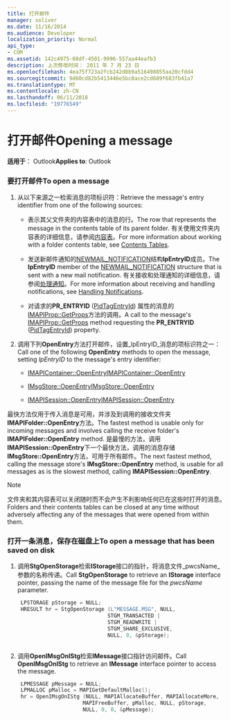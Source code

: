 ```yaml
---
title: 打开邮件
manager: soliver
ms.date: 11/16/2014
ms.audience: Developer
localization_priority: Normal
api_type:
- COM
ms.assetid: 142c4975-08df-4501-9996-557aa44eafb3
description: 上次修改时间： 2011 年 7 月 23 日
ms.openlocfilehash: 4ea75f723a2fcb242d8b9a516498855aa20cfdd4
ms.sourcegitcommit: 9d60cd82b5413446e5bc8ace2cd689f683fb41a7
ms.translationtype: MT
ms.contentlocale: zh-CN
ms.lasthandoff: 06/11/2018
ms.locfileid: "19776549"
---
```

# <a name="opening-a-message"></a><span data-ttu-id="68365-103">打开邮件</span><span class="sxs-lookup"><span data-stu-id="68365-103">Opening a message</span></span>
 
<span data-ttu-id="68365-104">**适用于**： Outlook</span><span class="sxs-lookup"><span data-stu-id="68365-104">**Applies to**: Outlook</span></span> 
  
### <a name="to-open-a-message"></a><span data-ttu-id="68365-105">要打开邮件</span><span class="sxs-lookup"><span data-stu-id="68365-105">To open a message</span></span>
  
1. <span data-ttu-id="68365-106">从以下来源之一检索消息的项标识符：</span><span class="sxs-lookup"><span data-stu-id="68365-106">Retrieve the message's entry identifier from one of the following sources:</span></span>
    
   - <span data-ttu-id="68365-107">表示其父文件夹的内容表中的消息的行。</span><span class="sxs-lookup"><span data-stu-id="68365-107">The row that represents the message in the contents table of its parent folder.</span></span> <span data-ttu-id="68365-108">有关使用文件夹内容表的详细信息，请参阅[内容表](contents-tables.md)。</span><span class="sxs-lookup"><span data-stu-id="68365-108">For more information about working with a folder contents table, see [Contents Tables](contents-tables.md).</span></span>
    
   - <span data-ttu-id="68365-109">发送新邮件通知的[NEWMAIL_NOTIFICATION](newmail_notification.md)结构**lpEntryID**成员。</span><span class="sxs-lookup"><span data-stu-id="68365-109">The **lpEntryID** member of the [NEWMAIL_NOTIFICATION](newmail_notification.md) structure that is sent with a new mail notification.</span></span> <span data-ttu-id="68365-110">有关接收和处理通知的详细信息，请参阅[处理通知](handling-notifications.md)。</span><span class="sxs-lookup"><span data-stu-id="68365-110">For more information about receiving and handling notifications, see [Handling Notifications](handling-notifications.md).</span></span>
    
   - <span data-ttu-id="68365-111">对请求的**PR_ENTRYID** ([PidTagEntryId](pidtagentryid-canonical-property.md)) 属性的消息的[IMAPIProp::GetProps](imapiprop-getprops.md)方法的调用。</span><span class="sxs-lookup"><span data-stu-id="68365-111">A call to the message's [IMAPIProp::GetProps](imapiprop-getprops.md) method requesting the **PR_ENTRYID** ([PidTagEntryId](pidtagentryid-canonical-property.md)) property.</span></span> 
    
2. <span data-ttu-id="68365-112">调用下列**OpenEntry**方法打开邮件，设置_lpEntryID_消息的项标识符之一：</span><span class="sxs-lookup"><span data-stu-id="68365-112">Call one of the following **OpenEntry** methods to open the message, setting  _lpEntryID_ to the message's entry identifier:</span></span> 
    
   - [<span data-ttu-id="68365-113">IMAPIContainer::OpenEntry</span><span class="sxs-lookup"><span data-stu-id="68365-113">IMAPIContainer::OpenEntry</span></span>](imapicontainer-openentry.md)
    
   - [<span data-ttu-id="68365-114">IMsgStore::OpenEntry</span><span class="sxs-lookup"><span data-stu-id="68365-114">IMsgStore::OpenEntry</span></span>](imsgstore-openentry.md)
    
   - [<span data-ttu-id="68365-115">IMAPISession::OpenEntry</span><span class="sxs-lookup"><span data-stu-id="68365-115">IMAPISession::OpenEntry</span></span>](imapisession-openentry.md)
    
  <span data-ttu-id="68365-116">最快方法仅用于传入消息是可用，并涉及到调用的接收文件夹**IMAPIFolder::OpenEntry**方法。</span><span class="sxs-lookup"><span data-stu-id="68365-116">The fastest method is usable only for incoming messages and involves calling the receive folder's **IMAPIFolder::OpenEntry** method.</span></span> <span data-ttu-id="68365-117">是最慢的方法，调用**IMAPISession::OpenEntry**下一个最快方法，调用的消息存储**IMsgStore::OpenEntry**方法，可用于所有邮件。</span><span class="sxs-lookup"><span data-stu-id="68365-117">The next fastest method, calling the message store's **IMsgStore::OpenEntry** method, is usable for all messages as is the slowest method, calling **IMAPISession::OpenEntry**.</span></span>
    
> [!NOTE]
> <span data-ttu-id="68365-118">文件夹和其内容表可以关闭随时而不会产生不利影响任何已在这些时打开的消息。</span><span class="sxs-lookup"><span data-stu-id="68365-118">Folders and their contents tables can be closed at any time without adversely affecting any of the messages that were opened from within them.</span></span> 
  
### <a name="to-open-a-message-that-has-been-saved-on-disk"></a><span data-ttu-id="68365-119">打开一条消息，保存在磁盘上</span><span class="sxs-lookup"><span data-stu-id="68365-119">To open a message that has been saved on disk</span></span>
  
1. <span data-ttu-id="68365-120">调用**StgOpenStorage**检索**IStorage**接口的指针，将消息文件_pwcsName_参数的名称传递。</span><span class="sxs-lookup"><span data-stu-id="68365-120">Call **StgOpenStorage** to retrieve an **IStorage** interface pointer, passing the name of the message file for the  _pwcsName_ parameter.</span></span> 
    
   ```cpp
    LPSTORAGE pStorage = NULL;
    HRESULT hr = StgOpenStorage (L"MESSAGE.MSG", NULL,
                                STGM_TRANSACTED |
                                STGM_READWRITE |
                                STGM_SHARE_EXCLUSIVE,
                                NULL, 0, &pStorage);
    
   ```

2. <span data-ttu-id="68365-121">调用**OpenIMsgOnIStg**检索**IMessage**接口指针访问邮件。</span><span class="sxs-lookup"><span data-stu-id="68365-121">Call **OpenIMsgOnIStg** to retrieve an **IMessage** interface pointer to access the message.</span></span> 
    
   ```cpp
    LPMESSAGE pMessage = NULL;
    LPMALLOC pMalloc = MAPIGetDefaultMalloc();
    hr = OpenIMsgOnIStg (NULL, MAPIAllocateBuffer, MAPIAllocateMore,
                        MAPIFreeBuffer, pMalloc, NULL, pStorage,
                        NULL, 0, 0, &pMessage);
    
   ```


